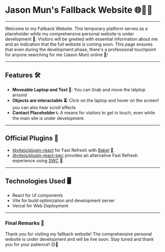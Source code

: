 # Jason Mun's Fallback Website 🌐👨‍💻

---

Welcome to my Fallback Website. This temporary platform serves as a placeholder while my comprehensive personal website is under development 🚧. Visitors will be greeted with essential information about me and an indication that the full website is coming soon. This page ensures that even during the development phase, there's a professional touchpoint for anyone searching for me (Jason Mun) online 🌟!

---

## Features 🛠️

- **Moveable Laptop and Text 📝**: You can Grab and move the latptop around
- **Objects are interactable ⏳**: Click on the laptop and hover on the screen! you can also hear scroll effects
- **Contact Placeholder 📞**: A means for visitors to get in touch, even while the main site is under development.

---

## Official Plugins 🔌

- [@vitejs/plugin-react](https://github.com/vitejs/vite-plugin-react/blob/main/packages/plugin-react/README.md) for Fast Refresh with [Babel](https://babeljs.io/) 🔄.
- [@vitejs/plugin-react-swc](https://github.com/vitejs/vite-plugin-react-swc) provides an alternative Fast Refresh experience using [SWC](https://swc.rs/) 🔄.

---

## Technologies Used 🖥️

- React for UI components
- Vite for build optimization and development server
- Vercel for Web Deployment

---

### Final Remarks 📝

Thank you for visiting my fallback website! The comprehensive personal website is under development and will be live soon. Stay tuned and thank you for your patience! 😊🌈
